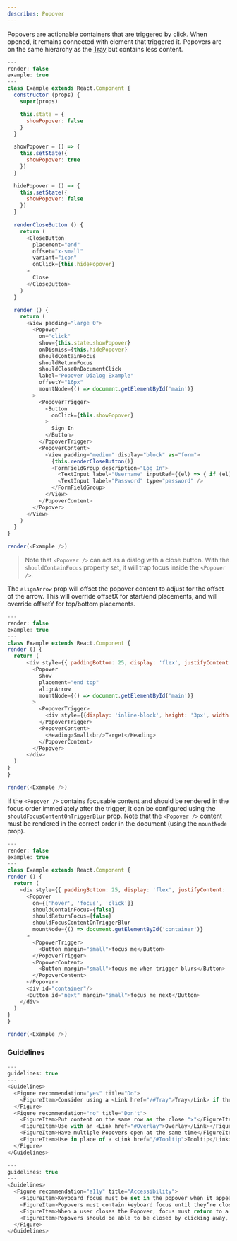 ```yaml
---
describes: Popover
---
```

Popovers are actionable containers that are triggered by click. When opened, it remains connected with element that triggered it. Popovers are on the same hierarchy as the [Tray](#Tray) but contains less content.

```js
---
render: false
example: true
---
class Example extends React.Component {
  constructor (props) {
    super(props)

    this.state = {
      showPopover: false
    }
  }

  showPopover = () => {
    this.setState({
      showPopover: true
    })
  }

  hidePopover = () => {
    this.setState({
      showPopover: false
    })
  }

  renderCloseButton () {
    return (
      <CloseButton
        placement="end"
        offset="x-small"
        variant="icon"
        onClick={this.hidePopover}
      >
        Close
      </CloseButton>
    )
  }

  render () {
    return (
      <View padding="large 0">
        <Popover
          on="click"
          show={this.state.showPopover}
          onDismiss={this.hidePopover}
          shouldContainFocus
          shouldReturnFocus
          shouldCloseOnDocumentClick
          label="Popover Dialog Example"
          offsetY="16px"
          mountNode={() => document.getElementById('main')}
        >
          <PopoverTrigger>
            <Button
              onClick={this.showPopover}
            >
              Sign In
            </Button>
          </PopoverTrigger>
          <PopoverContent>
            <View padding="medium" display="block" as="form">
              {this.renderCloseButton()}
              <FormFieldGroup description="Log In">
                <TextInput label="Username" inputRef={(el) => { if (el) { this._username = el } }}/>
                <TextInput label="Password" type="password" />
              </FormFieldGroup>
            </View>
          </PopoverContent>
        </Popover>
      </View>
    )
  }
}

render(<Example />)

```

>Note that `<Popover />` can act as a dialog with a close button. With the `shouldContainFocus` property set, it will trap focus inside the `<Popover />`.


The `alignArrow` prop will offset the popover content to adjust for the offset of the arrow.
This will override offsetX for start/end placements, and will override offsetY for top/bottom placements.
```js
---
render: false
example: true
---
class Example extends React.Component {
render () {
  return (
      <div style={{ paddingBottom: 25, display: 'flex', justifyContent: 'center' }}>
        <Popover
          show
          placement="end top"
          alignArrow
          mountNode={() => document.getElementById('main')}
        >
          <PopoverTrigger>
            <div style={{display: 'inline-block', height: '3px', width: '3px', background: 'blue'}}/>
          </PopoverTrigger>
          <PopoverContent>
            <Heading>Small<br/>Target</Heading>
          </PopoverContent>
        </Popover>
      </div>
  )
}
}

render(<Example />)
```

If the `<Popover />` contains focusable content and should be rendered in the focus order
immediately after the trigger, it can be configured using the `shouldFocusContentOnTriggerBlur`
prop. Note that the `<Popover />` content must be rendered in the correct order in the document
(using the `mountNode` prop).
```js
---
render: false
example: true
---
class Example extends React.Component {
render () {
  return (
    <div style={{ paddingBottom: 25, display: 'flex', justifyContent: 'center' }}>
      <Popover
        on={['hover', 'focus', 'click']}
        shouldContainFocus={false}
        shouldReturnFocus={false}
        shouldFocusContentOnTriggerBlur
        mountNode={() => document.getElementById('container')}
      >
        <PopoverTrigger>
          <Button margin="small">focus me</Button>
        </PopoverTrigger>
        <PopoverContent>
          <Button margin="small">focus me when trigger blurs</Button>
        </PopoverContent>
      </Popover>
      <div id="container"/>
      <Button id="next" margin="small">focus me next</Button>
    </div>
  )
}
}

render(<Example />)
```


### Guidelines

```js
---
guidelines: true
---
<Guidelines>
  <Figure recommendation="yes" title="Do">
    <FigureItem>Consider using a <Link href="/#Tray">Tray</Link> if the content is beyond a mobile screen size</FigureItem>
  </Figure>
  <Figure recommendation="no" title="Don't">
    <FigureItem>Put content on the same row as the close "x"</FigureItem>
    <FigureItem>Use with an <Link href="#Overlay">Overlay</Link></FigureItem>
    <FigureItem>Have multiple Popovers open at the same time</FigureItem>
    <FigureItem>Use in place of a <Link href="/#Tooltip">Tooltip</Link> or <Link href="/#Menu">Menu</Link></FigureItem>
  </Figure>
</Guidelines>
```


```js
---
guidelines: true
---
<Guidelines>
  <Figure recommendation="a11y" title="Accessibility">
    <FigureItem>Keyboard focus must be set in the popover when it appears; usually on the first interactive element</FigureItem>
    <FigureItem>Popovers must contain keyboard focus until they’re closed. This is to ensure that keyboard or screen reader users won't mistakenly interact with background content that is meant to be hidden or inaccessible</FigureItem>
    <FigureItem>When a user closes the Popover, focus must return to a logical place within the page. This is usually the element that triggered opening the popover</FigureItem>
    <FigureItem>Popovers should be able to be closed by clicking away, esc key and/or a close button</FigureItem>
  </Figure>
</Guidelines>
```

